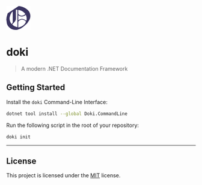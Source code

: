 ![](assets/logo-64x64.png)

# doki

> A modern .NET Documentation Framework

## Getting Started

Install the `doki` Command-Line Interface:

```bash
dotnet tool install --global Doki.CommandLine
```

Run the following script in the root of your repository:

```bash
doki init
```

---

## License

This project is licensed under the [MIT](LICENSE.txt) license.
